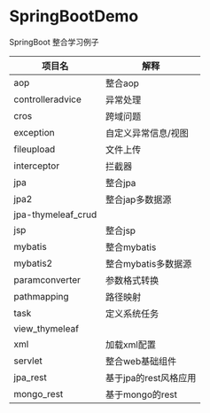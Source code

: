 
# SpringBootDemo
SpringBoot 整合学习例子

| 项目名             | 解释                |
| ------------------ | ------------------- |
| aop                | 整合aop             |
| controlleradvice   | 异常处理            |
| cros               | 跨域问题            |
| exception          | 自定义异常信息/视图 |
| fileupload         | 文件上传            |
| interceptor        | 拦截器              |
| jpa                | 整合jpa             |
| jpa2               | 整合jap多数据源     |
| jpa-thymeleaf_crud |                     |
| jsp                | 整合jsp             |
| mybatis            | 整合mybatis         |
| mybatis2           | 整合mybatis多数据源 |
| paramconverter     | 参数格式转换        |
| pathmapping        | 路径映射            |
| task               | 定义系统任务        |
| view_thymeleaf     |                     |
| xml                | 加载xml配置         |
| servlet            | 整合web基础组件     |
| jpa_rest           | 基于jpa的rest风格应用|
| mongo_rest         | 基于mongo的rest     |





